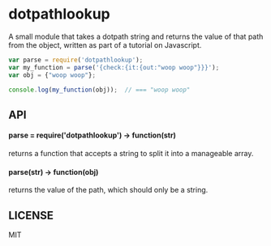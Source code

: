 # dotpathlookup

A small module that takes a dotpath string and returns the value of that path from the object, written as part of a tutorial on Javascript.

```javascript
var parse = require('dotpathlookup');
var my_function = parse('{check:{it:{out:"woop woop"}}}');
var obj = {"woop woop"};

console.log(my_function(obj));  // === "woop woop"
```


## API

#### parse = require('dotpathlookup')  -> function(str)

returns a function that accepts a string to split it into a manageable array.

#### parse(str)  -> function(obj)

returns the value of the path, which should only be a string.

## LICENSE

MIT
